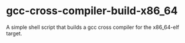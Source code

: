 # gcc-cross-compiler-build-x86_64
A simple shell script that builds a gcc cross compiler for the x86_64-elf target.
